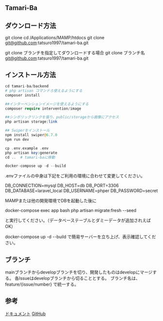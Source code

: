 ## Tamari-Ba

## ダウンロード方法

git clone
cd /Applications/MAMP/htdocs
git clone git@github.com:tatsuro1997/tamari-ba.git

git clone ブランチを指定してダウンロードする場合
git clone ブランチ名 git@github.com:tatsuro1997/tamari-ba.git


## インストール方法

```php
cd tamari-ba/backend
# php artisan コマンドろ使えるようにする
composer install

##インターベンションイメージを使えるようにする
composer require intervention/image

##シンボリックリンクを張り、public/storageから画像にアクセス
php artisan storage:link

## Swiperをインストール
npm install swiper@6.7.0
npm run dev

cp .env.example .env
php artisan key:generate
cd ..  # tamari-baに移動

docker-compose up -d --build
```


.envファイルの中身は下記をご利用の環境に合わせて変更してください。

DB_CONNECTION=mysql
DB_HOST=db
DB_PORT=3306
DB_DATABASE=laravel_local
DB_USERNAME=phper
DB_PASSWORD=secret


MAMPまたは他の開発環境でDBを起動した後に

docker-compose exec app bash
php artisan migrate:fresh --seed

と実行してください。（データベーステーブルとダミーデータが追加されえばOK）

docker-compose up -d --build
で簡易サーバーを立ち上げ、表示確認してください。


## ブランチ
mainブランチからdevelopブランチを切り、開発したものはdevelopにマージする。
各Issueはdevelopブランチから切ることとする。
ブランチ名は、feature/{issue/number} で統一する。


## 参考
[ドキュメント](https://qiita.com/hiroto_husqy/items/f87ca0bdb4b23f0449e9)
[GitHub](https://github.com/Hiroto-Iizuka/Tamari-Ba)
